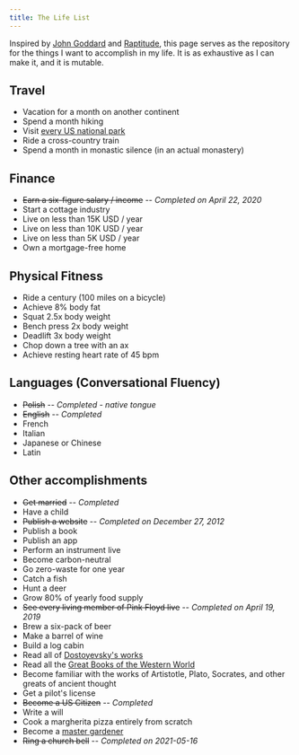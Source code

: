 ```yaml
---
title: The Life List
---
```


Inspired by [John Goddard](https://johngoddard.info/life_list.htm) and [Raptitude](https://www.raptitude.com/2009/09/the-list/), this page serves as the repository for the things I want to accomplish in my life. It is as exhaustive as I can make it, and it is mutable.

## Travel

- Vacation for a month on another continent
- Spend a month hiking
- Visit [every US national park](/national-parks)
- Ride a cross-country train
- Spend a month in monastic silence (in an actual monastery)

## Finance

- ~~Earn a six-figure salary / income~~ -- _Completed on April 22, 2020_
- Start a cottage industry
- Live on less than 15K USD / year
- Live on less than 10K USD / year
- Live on less than 5K USD / year
- Own a mortgage-free home
<!-- - Become financially independent -->

## Physical Fitness

- Ride a century (100 miles on a bicycle)
- Achieve 8% body fat
- Squat 2.5x body weight
- Bench press 2x body weight
- Deadlift 3x body weight
- Chop down a tree with an ax
- Achieve resting heart rate of 45 bpm

## Languages (Conversational Fluency)

- ~~Polish~~ -- _Completed - native tongue_
- ~~English~~ -- _Completed_
- French
- Italian
- Japanese or Chinese
- Latin

## Other accomplishments

- ~~Get married~~ -- _Completed_
- Have a child
- ~~Publish a website~~ -- _Completed on December 27, 2012_
- Publish a book
- Publish an app
- Perform an instrument live
- Become carbon-neutral
- Go zero-waste for one year
- Catch a fish
- Hunt a deer
- Grow 80% of yearly food supply
- ~~See every living member of Pink Floyd live~~ -- _Completed on April 19, 2019_
- Brew a six-pack of beer
- Make a barrel of wine
- Build a log cabin
- Read all of [Dostoyevsky's works](/dostoyevsky)
- Read all the [Great Books of the Western World](/great-books)
- Become familiar with the works of Artistotle, Plato, Socrates, and other greats of ancient thought
- Get a pilot's license
- ~~Become a US Citizen~~ -- _Completed_
- Write a will
- Cook a margherita pizza entirely from scratch
- Become a [master gardener](https://ahsgardening.org/gardening-resources/master-gardeners/)
- ~~Ring a church bell~~ -- _Completed on 2021-05-16_
